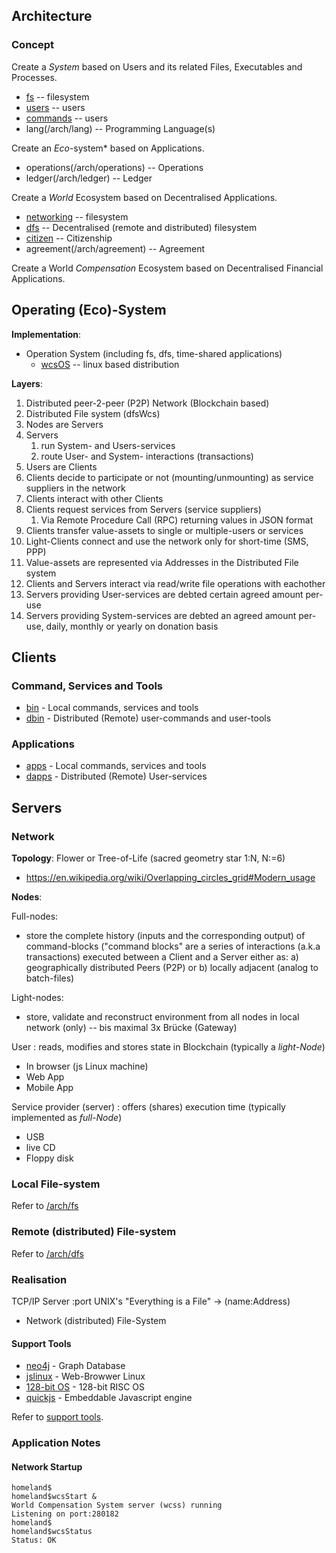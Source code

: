 ## Architecture

### Concept

Create a *System* based on Users and its related Files, Executables and Processes.
  * [fs](/arch/fs) -- filesystem
  * [users](/arch/users) -- users
  * [commands](/arch/commands) -- users
  * lang(/arch/lang) -- Programming Language(s)

Create an *Eco*-system* based on Applications.
  * operations(/arch/operations) -- Operations
  * ledger(/arch/ledger) -- Ledger

Create a *World* Ecosystem based on Decentralised Applications.
  * [networking](/arch/networking) -- filesystem
  * [dfs](/arch/dfs) -- Decentralised (remote and distributed) filesystem
  * [citizen](/arch/citizen) -- Citizenship
  * agreement(/arch/agreement) -- Agreement

Create a World *Compensation* Ecosystem based on Decentralised Financial Applications.

## Operating (Eco)-System

__Implementation__:

* Operation System (including fs, dfs, time-shared applications)
  * [wcsOS](http://wikipedia.com/wiki/wcsOS) -- linux based distribution

__Layers__:

1. Distributed peer-2-peer (P2P) Network (Blockchain based)
1. Distributed File system (dfsWcs)
1. Nodes are Servers
1. Servers
   1. run System- and Users-services
   1. route User- and System- interactions (transactions)
1. Users are Clients
1. Clients decide to participate or not (mounting/unmounting) as service suppliers in the network
1. Clients interact with other Clients
1. Clients request services from Servers (service suppliers)
   1. Via Remote Procedure Call (RPC) returning values in JSON format
1. Clients transfer value-assets to single or multiple-users or services
1. Light-Clients connect and use the network only for short-time (SMS, PPP)
1. Value-assets are represented via Addresses in the Distributed File system
1. Clients and Servers interact via read/write file operations with eachother
1. Servers providing User-services are debted certain agreed amount per-use
1. Servers providing System-services are debted an agreed amount per-use, daily, monthly or yearly on donation basis

## Clients
### Command, Services and Tools

- [bin](/bin) - Local commands, services and tools
- [dbin](/dbin) - Distributed (Remote) user-commands and user-tools

### Applications

- [apps](/apps) - Local commands, services and tools
- [dapps](/dapps) - Distributed (Remote) User-services

## Servers
### Network

__Topology__: Flower or Tree-of-Life (sacred geometry star 1:N, N:=6)
* https://en.wikipedia.org/wiki/Overlapping_circles_grid#Modern_usage

__Nodes__:

Full-nodes:
 - store the complete history (inputs and the corresponding output) of command-blocks ("command blocks" are a series of interactions (a.k.a transactions) executed between a Client and a Server either as:
 a) geographically distributed Peers (P2P) or 
 b) locally adjacent (analog to batch-files)

Light-nodes:
 - store, validate and reconstruct environment from all nodes in local network (only) -- bis maximal 3x Brücke (Gateway)

User : reads, modifies and stores state in Blockchain (typically a *light-Node*) 
 - In browser (js Linux machine)
 - Web App
 - Mobile App

Service provider (server) : offers (shares) execution time (typically implemented as  *full-Node*)
 - USB 
 - live CD
 - Floppy disk

### Local File-system

Refer to [/arch/fs](/arch/fs)

### Remote (distributed) File-system

Refer to [/arch/dfs](/arch/dfs)

### Realisation

TCP/IP Server
 :port
UNIX's "Everything is a File" -> (name:Address)
 - Network (distributed) File-System

#### Support Tools

- [neo4j]() - Graph Database
- [jslinux](https://bellard.org/jslinux/) - Web-Browwer Linux
- [128-bit OS](https://bellard.org/tinyemu/) - 128-bit RISC OS
- [quickjs](https://bellard.org/quickjs/) - Embeddable Javascript engine

Refer to [support tools](/tools/).

### Application Notes
#### Network Startup

```
homeland$
homeland$wcsStart &
World Compensation System server (wcss) running
Listening on port:280182
homeland$
homeland$wcsStatus
Status: OK
```
